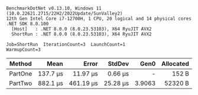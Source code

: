 ```

BenchmarkDotNet v0.13.10, Windows 11 (10.0.22621.2715/22H2/2022Update/SunValley2)
12th Gen Intel Core i7-12700H, 1 CPU, 20 logical and 14 physical cores
.NET SDK 8.0.100
  [Host]   : .NET 8.0.0 (8.0.23.53103), X64 RyuJIT AVX2
  ShortRun : .NET 8.0.0 (8.0.23.53103), X64 RyuJIT AVX2

Job=ShortRun  IterationCount=3  LaunchCount=1  
WarmupCount=3  

```
| Method  | Mean     | Error     | StdDev   | Gen0   | Allocated |
|-------- |---------:|----------:|---------:|-------:|----------:|
| PartOne | 137.7 μs |  11.97 μs |  0.66 μs |      - |     152 B |
| PartTwo | 882.1 μs | 461.19 μs | 25.28 μs | 3.9063 |   52320 B |
